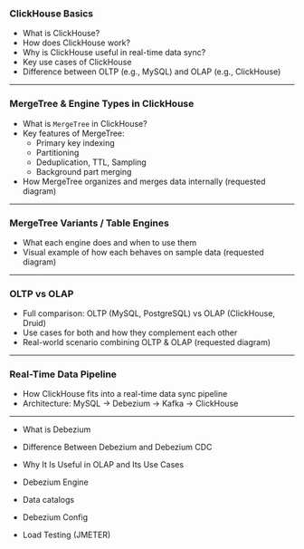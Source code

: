 ### **ClickHouse Basics**
- What is ClickHouse?
- How does ClickHouse work?
- Why is ClickHouse useful in real-time data sync?
- Key use cases of ClickHouse
- Difference between OLTP (e.g., MySQL) and OLAP (e.g., ClickHouse)

---

### **MergeTree & Engine Types in ClickHouse**
- What is `MergeTree` in ClickHouse?
- Key features of MergeTree:
  - Primary key indexing
  - Partitioning
  - Deduplication, TTL, Sampling
  - Background part merging
- How MergeTree organizes and merges data internally (requested diagram)

---

### **MergeTree Variants / Table Engines**
- What each engine does and when to use them
- Visual example of how each behaves on sample data (requested diagram)

---

### **OLTP vs OLAP**
- Full comparison: OLTP (MySQL, PostgreSQL) vs OLAP (ClickHouse, Druid)
- Use cases for both and how they complement each other
- Real-world scenario combining OLTP & OLAP (requested diagram)

---

### **Real-Time Data Pipeline**
- How ClickHouse fits into a real-time data sync pipeline
- Architecture: MySQL → Debezium → Kafka → ClickHouse

---
- What is Debezium
- Difference Between Debezium and Debezium CDC
- Why It Is Useful in OLAP and Its Use Cases


- Debezium Engine
- Data catalogs
- Debezium Config
- Load Testing (JMETER)

